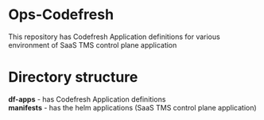 # Ops-Codefresh
This repository has  Codefresh Application definitions for various environment of SaaS TMS control plane application

# Directory structure 
   **df-apps** - has Codefresh Application definitions\
   **manifests** - has the helm applications (SaaS TMS control plane application)

         

